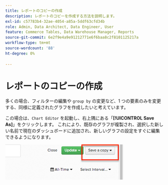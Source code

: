 ```yaml
---
title: レポートのコピーの作成
description: レポートのコピーを作成する方法を説明します。
exl-id: c57783b4-32ae-4054-a85a-5ddf63cfd34b
role: Admin, Data Architect, Data Engineer, User
feature: Commerce Tables, Data Warehouse Manager, Reports
source-git-commit: 6e2f9e4a9e91212771e6f6baa8c2f8101125217a
workflow-type: tm+mt
source-wordcount: '88'
ht-degree: 0%

---
```


# レポートのコピーの作成

多くの場合、フィルターの編集や `group by` の変更など、1 つの要素のみを変更する、同様に定義されたグラフを作成したいと考えています。

この場合は、`Chart Editor` を起動し、右上隅にある「**[!UICONTROL Save As]**」をクリックします。 これにより、既存のグラフが複製され、選択した新しい名前で現在のダッシュボードに追加され、新しいグラフの設定をすぐに編集できるようになります。

![](../../assets/create-report-copy.png)
